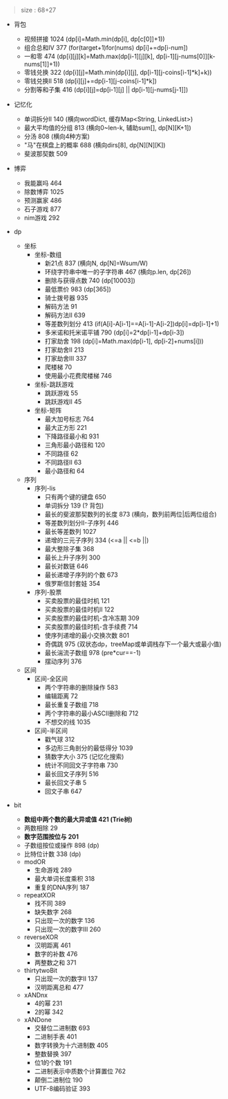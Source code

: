 > size : 68+27
* 背包
    - 视频拼接  1024  (dp[i]=Math.min(dp[i], dp[c[0]]+1))
    - 组合总和IV  377  (for(target+1)for(nums) dp[i]+=dp[i-num])
    - 一和零  474  (dp[i][j][k]=Math.max(dp[i-1][j][k], dp[i-1][j-nums[0]][k-nums[1]]+1))
    - 零钱兑换  322  (dp[i][j]=Math.min(dp[i][j], dp[i-1][j-coins[i-1]*k]+k))
    - 零钱兑换II  518  (dp[i][j]+=dp[i-1][j-coins[i-1]*k])
    - 分割等和子集  416  (dp[i][j]=dp[i-1][j] || dp[i-1][j-nums[j-1]])
* 记忆化
    - 单词拆分II  140  (横向wordDict, 缓存Map<String, LinkedList<String>>)
    - 最大平均值的分组 813  (横向0~len-k, 辅助sum[], dp[N][K+1])
    - 分汤  808  (横向4种方案)
    - "马"在棋盘上的概率  688  (横向dirs[8], dp[N][N][K])
    - 斐波那契数  509
* 博弈
    - 我能赢吗  464  
    - 除数博弈  1025
    - 预测赢家  486
    - 石子游戏  877
    - nim游戏  292


* dp
    - 坐标
        + 坐标-数组
            * 新21点  837  (横向N, dp[N]=Wsum/W)
            * 环绕字符串中唯一的子字符串  467  (横向p.len, dp[26])
            * 删除与获得点数  740  (dp[10003])
            * 最低票价  983  (dp[365])
            * 骑士拨号器  935
            * 解码方法  91
            * 解码方法II  639  
            * 等差数列划分  413  (if(A[i]-A[i-1]==A[i-1]-A[i-2])dp[i]=dp[i-1]+1)
            * 多米诺和托米诺平铺  790  (dp[i]=2*dp[i-1]+dp[i-3])
            * 打家劫舍  198  (dp[i]=Math.max(dp[i-1], dp[i-2]+nums[i]))
            * 打家劫舍II  213
            * 打家劫舍III  337
            * 爬楼梯  70
            * 使用最小花费爬楼梯  746
        + 坐标-跳跃游戏
            * 跳跃游戏  55
            * 跳跃游戏II  45
        + 坐标-矩阵
            * 最大加号标志  764
            * 最大正方形  221
            * 下降路径最小和  931
            * 三角形最小路径和  120
            * 不同路径  62
            * 不同路径II  63
            * 最小路径和  64
    - 序列
        + 序列-lis
            * 只有两个键的键盘  650
            * 单词拆分  139  (? 背包)
            * 最长的斐波那契数列的长度  873  (横向，数列前两位|后两位组合)
            * 等差数列划分II-子序列  446  
            * 最长等差数列  1027
            * 递增的三元子序列  334  (<=a || <=b ||)
            * 最大整除子集  368
            * 最长上升子序列  300
            * 最长对数链  646
            * 最长递增子序列的个数  673
            * 俄罗斯信封套娃  354
        + 序列-股票
            * 买卖股票的最佳时机  121
            * 买卖股票的最佳时机II  122
            * 买卖股票的最佳时机-含冷冻期  309
            * 买卖股票的最佳时机-含手续费  714
            * 使序列递增的最小交换次数  801
            * 奇偶跳  975  (双状态dp，treeMap或单调栈存下一个最大或最小值)
            * 最长湍流子数组  978  (pre*cur==-1)
            * 摆动序列  376
    - 区间
        + 区间-全区间
            * 两个字符串的删除操作  583
            * 编辑距离  72
            * 最长重复子数组  718
            * 两个字符串的最小ASCII删除和  712
            * 不想交的线  1035
        + 区间-半区间
            * 戳气球  312
            * 多边形三角剖分的最低得分  1039
            * 猜数字大小  375  (记忆化搜索)
            * 统计不同回文子字符串  730
            * 最长回文子序列  516
            * 最长回文子串  5
            * 回文子串  647
* bit
    - **数组中两个数的最大异或值  421  (Trie树)**
    - 两数相除  29
    - **数字范围按位与  201**
    - 子数组按位或操作  898  (dp)
    - 比特位计数  338  (dp)
    - modOR
        + 生命游戏  289
        + 最大单词长度乘积  318
        + 重复的DNA序列  187
    - repeatXOR
        + 找不同 389
        + 缺失数字  268
        + 只出现一次的数字  136
        + 只出现一次的数字III  260
    - reverseXOR
        + 汉明距离  461
        + 数字的补数  476
        + 两整数之和  371
    - thirtytwoBit
        + 只出现一次的数字II  137
        + 汉明距离总和  477
    - xANDnx
        + 4的幂  231
        + 2的幂  342
    - xANDone
        + 交替位二进制数  693
        + 二进制手表  401
        + 数字转换为十六进制数  405
        + 整数替换  397
        + 位1的个数  191
        + 二进制表示中质数个计算置位  762
        + 颠倒二进制位  190
        + UTF-8编码验证  393